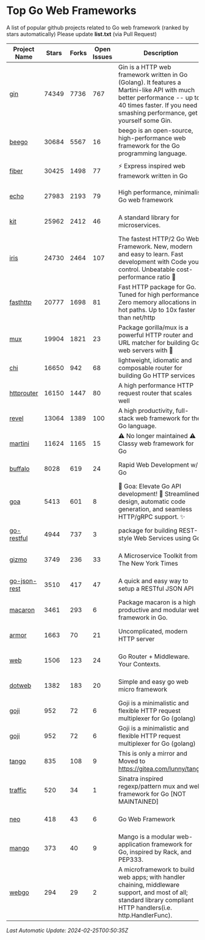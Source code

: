 # Top Go Web Frameworks
A list of popular github projects related to Go web framework (ranked by stars automatically)
Please update **list.txt** (via Pull Request)

| Project Name | Stars | Forks | Open Issues | Description | Last Commit |
| ------------ | ----- | ----- | ----------- | ----------- | ----------- |
| [gin](https://github.com/gin-gonic/gin) | 74349 | 7736 | 767 | Gin is a HTTP web framework written in Go (Golang). It features a Martini-like API with much better performance -- up to 40 times faster. If you need smashing performance, get yourself some Gin. | 2024-02-19 02:34:48 |
| [beego](https://github.com/beego/beego) | 30684 | 5567 | 16 | beego is an open-source, high-performance web framework for the Go programming language. | 2024-02-05 07:29:29 |
| [fiber](https://github.com/gofiber/fiber) | 30425 | 1498 | 77 | ⚡️ Express inspired web framework written in Go | 2024-02-23 08:12:00 |
| [echo](https://github.com/labstack/echo) | 27983 | 2193 | 79 | High performance, minimalist Go web framework | 2024-02-18 13:47:13 |
| [kit](https://github.com/go-kit/kit) | 25962 | 2412 | 46 | A standard library for microservices. | 2023-12-22 23:16:59 |
| [iris](https://github.com/kataras/iris) | 24730 | 2464 | 107 | The fastest HTTP/2 Go Web Framework. New, modern and easy to learn. Fast development with Code you control. Unbeatable cost-performance ratio :rocket: | 2024-01-22 13:35:09 |
| [fasthttp](https://github.com/valyala/fasthttp) | 20777 | 1698 | 81 | Fast HTTP package for Go. Tuned for high performance. Zero memory allocations in hot paths. Up to 10x faster than net/http | 2024-02-21 06:21:52 |
| [mux](https://github.com/gorilla/mux) | 19904 | 1821 | 23 | Package gorilla/mux is a powerful HTTP router and URL matcher for building Go web servers with 🦍 | 2024-01-22 04:09:26 |
| [chi](https://github.com/go-chi/chi) | 16650 | 942 | 68 | lightweight, idiomatic and composable router for building Go HTTP services | 2024-02-17 00:24:11 |
| [httprouter](https://github.com/julienschmidt/httprouter) | 16150 | 1447 | 80 | A high performance HTTP request router that scales well | 2024-01-30 10:56:56 |
| [revel](https://github.com/revel/revel) | 13064 | 1389 | 100 | A high productivity, full-stack web framework for the Go language. | 2022-04-12 20:53:30 |
| [martini](https://github.com/go-martini/martini) | 11624 | 1165 | 15 | ⚠️ No longer maintained ⚠️  Classy web framework for Go | 2017-01-21 21:58:54 |
| [buffalo](https://github.com/gobuffalo/buffalo) | 8028 | 619 | 24 | Rapid Web Development w/ Go | 2023-01-26 15:34:17 |
| [goa](https://github.com/goadesign/goa) | 5413 | 601 | 8 | 🌟 Goa: Elevate Go API development! 🚀 Streamlined design, automatic code generation, and seamless HTTP/gRPC support. ✨ | 2024-02-21 21:51:12 |
| [go-restful](https://github.com/emicklei/go-restful) | 4944 | 737 | 3 | package for building REST-style Web Services using Go | 2024-02-24 13:59:04 |
| [gizmo](https://github.com/nytimes/gizmo) | 3749 | 236 | 33 | A Microservice Toolkit from The New York Times | 2021-04-30 15:27:05 |
| [go-json-rest](https://github.com/ant0ine/go-json-rest) | 3510 | 417 | 47 | A quick and easy way to setup a RESTful JSON API | 2017-09-13 04:12:08 |
| [macaron](https://github.com/go-macaron/macaron) | 3461 | 293 | 6 | Package macaron is a high productive and modular web framework in Go. | 2024-02-12 02:25:59 |
| [armor](https://github.com/labstack/armor) | 1663 | 70 | 21 | Uncomplicated, modern HTTP server | 2019-08-03 18:10:09 |
| [web](https://github.com/gocraft/web) | 1506 | 123 | 24 | Go Router + Middleware. Your Contexts. | 2019-02-07 15:06:52 |
| [dotweb](https://github.com/devfeel/dotweb) | 1382 | 183 | 20 | Simple and easy go web micro framework | 2023-12-13 02:13:17 |
| [goji](https://github.com/goji/goji) | 952 | 72 | 6 | Goji is a minimalistic and flexible HTTP request multiplexer for Go (golang) | 2019-01-26 23:58:29 |
| [goji](https://github.com/goji/goji) | 952 | 72 | 6 | Goji is a minimalistic and flexible HTTP request multiplexer for Go (golang) | 2019-01-26 23:58:29 |
| [tango](https://github.com/lunny/tango) | 835 | 108 | 9 | This is only a mirror and Moved to https://gitea.com/lunny/tango | 2019-05-17 03:31:10 |
| [traffic](https://github.com/gravityblast/traffic) | 520 | 34 | 1 | Sinatra inspired regexp/pattern mux and web framework for Go [NOT MAINTAINED] | 2015-11-26 21:31:07 |
| [neo](https://github.com/ivpusic/neo) | 418 | 43 | 6 | Go Web Framework | 2017-08-14 23:54:31 |
| [mango](https://github.com/paulbellamy/mango) | 373 | 40 | 9 | Mango is a modular web-application framework for Go, inspired by Rack, and PEP333. | 2017-10-17 08:18:43 |
| [webgo](https://github.com/bnkamalesh/webgo) | 294 | 29 | 2 | A microframework to build web apps; with handler chaining, middleware support, and most of all; standard library compliant HTTP handlers(i.e. http.HandlerFunc). | 2023-03-08 16:03:21 |

*Last Automatic Update: 2024-02-25T00:50:35Z*
